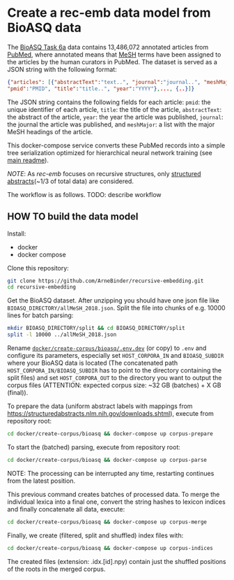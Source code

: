 # Create a rec-emb data model from BioASQ data

The [BioASQ Task 6a](http://bioasq.org/participate/challenges) data contains 13,486,072 annotated articles
 from [PubMed](https://www.ncbi.nlm.nih.gov/pubmed/), where annotated means that [MeSH](https://www.nlm.nih.gov/mesh/)
 terms have been assigned to the articles by the human curators in PubMed.
The dataset is served as a JSON string with the following format:
```json
{"articles": [{"abstractText":"text..", "journal":"journal..", "meshMajor":["mesh1",...,"meshN"],
"pmid":"PMID", "title":"title..", "year":"YYYY"},..., {..}]}
```
The JSON string contains the following fields for each article:
`pmid`: the unique identifier of each article,
`title`: the title of the article,
`abstractText`: the abstract of the article,
`year`: the year the article was published,
`journal`: the journal the article was published, and
`meshMajor`: a list with the major MeSH headings of the article.

This docker-compose service converts these PubMed records into a simple tree serialization optimized for hierarchical neural
network training (see [main readme](../../../README.md)).

*NOTE*: As *rec-emb* focuses on recursive structures, only
[structured abstracts](https://www.nlm.nih.gov/bsd/policy/structured_abstracts.html)(~1/3 of total data) are considered.

The workflow is as follows. TODO: describe workflow


## HOW TO build the data model

Install:
 * docker
 * docker compose

Clone this repository:
```bash
git clone https://github.com/ArneBinder/recursive-embedding.git
cd recursive-embedding
```

Get the BioASQ dataset. After unzipping you should have one json file like `BIOASQ_DIRECTORY/allMeSH_2018.json`.
Split the file into chunks of e.g. 10000 lines for batch parsing:
```bash
mkdir BIOASQ_DIRECTORY/split && cd BIOASQ_DIRECTORY/split
split -l 10000 ../allMeSH_2018.json
```

Rename [`docker/create-corpus/bioasq/.env.dev`](.env.dev) (or copy) to `.env` and configure its parameters, especially set `HOST_CORPORA_IN` and `BIOASQ_SUBDIR` where your BioASQ data is located (The concatenated path `HOST_CORPORA_IN/BIOASQ_SUBDIR` has to point to the directory containing the split files) and set `HOST_CORPORA_OUT` to the directory you want to output the corpus files (ATTENTION: expected corpus size: ~32 GB (batches) + X GB (final)).

To prepare the data (uniform abstract labels with mappings from https://structuredabstracts.nlm.nih.gov/downloads.shtml), execute from repository root:
```bash
cd docker/create-corpus/bioasq && docker-compose up corpus-prepare
```

To start the (batched) parsing, execute from repository root:

```bash
cd docker/create-corpus/bioasq && docker-compose up corpus-parse
```
NOTE: The processing can be interrupted any time, restarting continues from the latest position.

This previous command creates batches of processed data. To merge the individual lexica into a final one, convert the string hashes to lexicon indices and finally concatenate all data, execute:
```bash
cd docker/create-corpus/bioasq && docker-compose up corpus-merge
```

Finally, we create (filtered, split and shuffled) index files with:
```bash
cd docker/create-corpus/bioasq && docker-compose up corpus-indices
```
The created files (extension: .idx.[id].npy) contain just the shuffled positions of the roots in the merged corpus.
